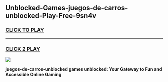 
## Unblocked-Games-juegos-de-carros-unblocked-Play-Free-9sn4v
<h3>
<a href="https://premium76.site?title=juegos-de-carros-unblocked&ref=18A1">CLICK TO PLAY</a></h3>
<hr>

<h3>
<a href="https://premium76.site?title=juegos-de-carros-unblocked&ref=18A1">CLICK 2 PLAY</a>
  
</h3>

<a href="https://premium76.site?title=juegos-de-carros-unblocked&ref=18A1"><img src="https://clearcache.store/games.png"></a>


**juegos-de-carros-unblocked games unblocked: Your Gateway to Fun and Accessible Online Gaming**
